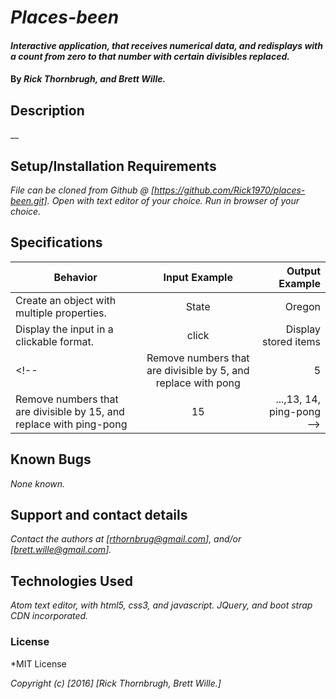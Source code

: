 # _Places-been_

#### _Interactive application, that receives numerical data, and redisplays with a count from zero to that number with certain divisibles replaced._

#### By _**Rick Thornbrugh, and Brett Wille.**_

## Description

__

## Setup/Installation Requirements

_File can be cloned from Github @ [https://github.com/Rick1970/places-been.git].
Open with text editor of your choice.
Run in browser of your choice._

## Specifications
| Behavior | Input Example | Output Example |
| ------------- |:-------------:| -----:|
|  Create an object with multiple properties. | State | Oregon
| Display the input in a clickable format. | click | Display stored items
<!-- |  Remove numbers that are divisible by 5, and replace with pong| 5 | 1, 2, 4, pong
|  Remove numbers that are divisible by 15, and replace with ping-pong | 15 | ...,13, 14, ping-pong -->


## Known Bugs

_None known._

## Support and contact details

_Contact the authors at [rthornbrug@gmail.com], and/or [brett.wille@gmail.com]._

## Technologies Used

_Atom text editor, with html5, css3, and javascript.  JQuery, and boot strap CDN incorporated._

### License

*MIT License

*Copyright (c) [2016] [Rick Thornbrugh, Brett Wille.]*
